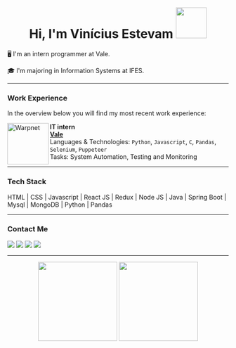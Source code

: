 <h1 align="center">Hi, I'm Vinícius Estevam <img src="https://i.pinimg.com/originals/fe/61/dc/fe61dc2b7ef08a538b906eced7fa5cb5.gif" width="70px"/></h1>

🖥️ I'm an intern programmer at Vale.

🎓 l'm majoring in Information Systems at IFES.
****

### Work Experience
In the overview below you will find my most recent work experience:

[<img align="left" height="94px" width="94px" alt="Warpnet" src="https://pbs.twimg.com/profile_images/1446507723173007364/ZWwwn_Zs_400x400.jpg"/>](https://www.vale.com/)

**IT intern** \
[**Vale**](https://www.vale.com/) \
Languages & Technologies: `Python`, `Javascript`, `C`, `Pandas`, `Selenium`, `Puppeteer`\
Tasks: System Automation, Testing and Monitoring

****

### Tech Stack
<link rel="stylesheet" href="https://cdn.jsdelivr.net/gh/devicons/devicon@v2.14.0/devicon.min.css">
<div style="display:flex">  
  HTML | CSS | Javascript | React JS | Redux | Node JS | Java | Spring Boot | Mysql | MongoDB | Python | Pandas
</div>

****

### Contact Me
[<img src="https://img.shields.io/badge/linkedin-%230077B5.svg?&style=for-the-badge&logo=linkedin&logoColor=white">](https://www.linkedin.com/in/vin%C3%ADcius-estevam-6a519b177/)
[<img src="https://img.shields.io/badge/Gmail-D14836?style=for-the-badge&logo=gmail&logoColor=white">](mailto:vinicius.estevam99@gmail.com)
[<img src="https://img.shields.io/badge/Codepen-000000?style=for-the-badge&logo=codepen&logoColor=white">](https://codepen.io/vinicius-estevam)
[<img src="https://img.shields.io/badge/instagram-%23E4405F.svg?&style=for-the-badge&logo=instagram&logoColor=white">](https://www.instagram.com/vinicius.je/)

****

<div align="center">
  <img height="180em" src="https://github-readme-stats.vercel.app/api?username=vinicius-je&theme=dark&hide_border=false&include_all_commits=false&count_private=false"/>
  <img height="180em" src="https://github-readme-stats.vercel.app/api/top-langs/?username=vinicius-je&theme=dark&hide_border=false&include_all_commits=false&count_private=false&layout=compact"/>
</div>

<!--
<div align="center">

![Snake animation](https://github.com/vinicius-je/vinicius-je/blob/output/github-contribution-grid-snake.svg)

<div/>
-->
<!--
**vinicius-je/vinicius-je** is a ✨ _special_ ✨ repository because its `README.md` (this file) appears on your GitHub profile.

Here are some ideas to get you started:

- 🔭 I’m currently working on ...
- 🌱 I’m currently learning ...
- 👯 I’m looking to collaborate on ...
- 🤔 I’m looking for help with ...
- 💬 Ask me about ...
- 📫 How to reach me: ...
- 😄 Pronouns: ...
- ⚡ Fun fact: ...
-->
